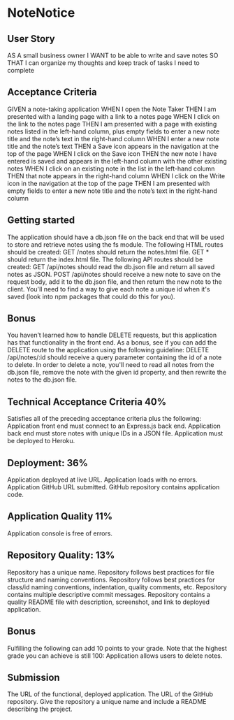 # NoteNotice

## User Story 
AS A small business owner
I WANT to be able to write and save notes
SO THAT I can organize my thoughts and keep track of tasks I need to complete

## Acceptance Criteria 
GIVEN a note-taking application
WHEN I open the Note Taker
THEN I am presented with a landing page with a link to a notes page
WHEN I click on the link to the notes page
THEN I am presented with a page with existing notes listed in the left-hand column, plus empty fields to enter a new note title and the note’s text in the right-hand column
WHEN I enter a new note title and the note’s text
THEN a Save icon appears in the navigation at the top of the page
WHEN I click on the Save icon
THEN the new note I have entered is saved and appears in the left-hand column with the other existing notes
WHEN I click on an existing note in the list in the left-hand column
THEN that note appears in the right-hand column
WHEN I click on the Write icon in the navigation at the top of the page
THEN I am presented with empty fields to enter a new note title and the note’s text in the right-hand column

## Getting started
The application should have a db.json file on the back end that will be used to store and retrieve notes using the fs module.
The following HTML routes should be created:
GET /notes should return the notes.html file.
GET * should return the index.html file.
The following API routes should be created:
GET /api/notes should read the db.json file and return all saved notes as JSON.
POST /api/notes should receive a new note to save on the request body, add it to the db.json file, and then return the new note to the client. You'll need to find a way to give each note a unique id when it's saved (look into npm packages that could do this for you).

## Bonus 
You haven’t learned how to handle DELETE requests, but this application has that functionality in the front end. As a bonus, see if you can add the DELETE route to the application using the following guideline:
DELETE /api/notes/:id should receive a query parameter containing the id of a note to delete. In order to delete a note, you'll need to read all notes from the db.json file, remove the note with the given id property, and then rewrite the notes to the db.json file.

## Technical Acceptance Criteria 40%
Satisfies all of the preceding acceptance criteria plus the following:
Application front end must connect to an Express.js back end.
Application back end must store notes with unique IDs in a JSON file.
Application must be deployed to Heroku.

## Deployment: 36%

Application deployed at live URL.
Application loads with no errors.
Application GitHub URL submitted.
GitHub repository contains application code.

## Application Quality 11%
Application console is free of errors.

## Repository Quality: 13%

Repository has a unique name.
Repository follows best practices for file structure and naming conventions.
Repository follows best practices for class/id naming conventions, indentation, quality comments, etc.
Repository contains multiple descriptive commit messages.
Repository contains a quality README file with description, screenshot, and link to deployed application.

## Bonus 
Fulfilling the following can add 10 points to your grade. Note that the highest grade you can achieve is still 100:
Application allows users to delete notes.

## Submission 
The URL of the functional, deployed application.
The URL of the GitHub repository. Give the repository a unique name and include a README describing the project.
